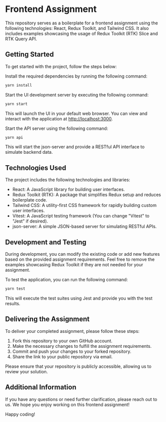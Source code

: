 # Frontend Assignment

This repository serves as a boilerplate for a frontend assignment using the following technologies: React, Redux Toolkit, and Tailwind CSS. It also includes examples showcasing the usage of Redux Toolkit (RTK) Slice and RTK Query API.

## Getting Started

To get started with the project, follow the steps below:

Install the required dependencies by running the following command:

```bash
yarn install
```

Start the UI development server by executing the following command:

```bash
yarn start
```

This will launch the UI in your default web browser. You can view and interact with the application at [http://localhost:3000](http://localhost:3000).

Start the API server using the following command:

```bash
yarn api
```

This will start the json-server and provide a RESTful API interface to simulate backend data.

## Technologies Used

The project includes the following technologies and libraries:

- React: A JavaScript library for building user interfaces.
- Redux Toolkit (RTK): A package that simplifies Redux setup and reduces boilerplate code.
- Tailwind CSS: A utility-first CSS framework for rapidly building custom user interfaces.
- Vitest: A JavaScript testing framework (You can change "Vitest" to "Jest" if desired).
- json-server: A simple JSON-based server for simulating RESTful APIs.

## Development and Testing

During development, you can modify the existing code or add new features based on the provided assignment requirements. Feel free to remove the examples showcasing Redux Toolkit if they are not needed for your assignment.

To test the application, you can run the following command:

```bash
yarn test
```

This will execute the test suites using Jest and provide you with the test results.

## Delivering the Assignment

To deliver your completed assignment, please follow these steps:

1. Fork this repository to your own GitHub account.
2. Make the necessary changes to fulfill the assignment requirements.
3. Commit and push your changes to your forked repository.
4. Share the link to your public repository via email.

Please ensure that your repository is publicly accessible, allowing us to review your solution.

## Additional Information

If you have any questions or need further clarification, please reach out to us. We hope you enjoy working on this frontend assignment!

Happy coding!
